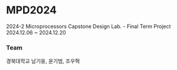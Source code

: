 # MPD2024
2024-2 Microprocessors Capstone Design Lab. - Final Term Project
2024.12.06 ~ 2024.12.20

### Team
경북대학교 남기웅, 윤기범, 조우혁
